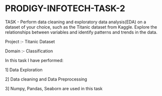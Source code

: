 # PRODIGY-INFOTECH-TASK-2

TASK - Perform data cleaning and exploratory data analysis(EDA) on a dataset of your choice, such as the Titanic dataset from Kaggle. Explore the relationships between variables and identify patterns and trends in the data.

Project :- Titanic Dataset

Domain :- Classification

In this task I have performed:

1] Data Exploration

2] Data cleaning and Data Preprocessing

3] Numpy, Pandas, Seaborn are used in this task


